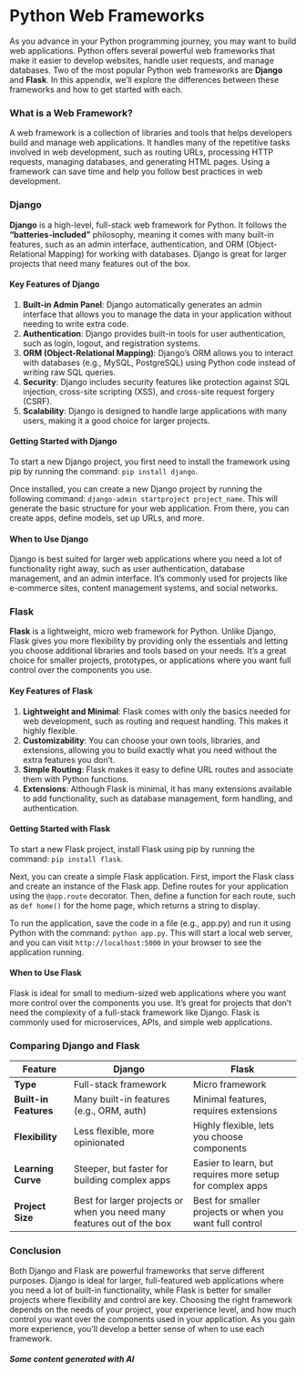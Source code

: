 # Python Web Frameworks

As you advance in your Python programming journey, you may want to build web applications. Python offers several powerful web frameworks that make it easier to develop websites, handle user requests, and manage databases. Two of the most popular Python web frameworks are **Django** and **Flask**. In this appendix, we’ll explore the differences between these frameworks and how to get started with each.

### What is a Web Framework?

A web framework is a collection of libraries and tools that helps developers build and manage web applications. It handles many of the repetitive tasks involved in web development, such as routing URLs, processing HTTP requests, managing databases, and generating HTML pages. Using a framework can save time and help you follow best practices in web development.

### Django

**Django** is a high-level, full-stack web framework for Python. It follows the **“batteries-included”** philosophy, meaning it comes with many built-in features, such as an admin interface, authentication, and ORM (Object-Relational Mapping) for working with databases. Django is great for larger projects that need many features out of the box.

#### Key Features of Django

1. **Built-in Admin Panel**: Django automatically generates an admin interface that allows you to manage the data in your application without needing to write extra code.
2. **Authentication**: Django provides built-in tools for user authentication, such as login, logout, and registration systems.
3. **ORM (Object-Relational Mapping)**: Django’s ORM allows you to interact with databases (e.g., MySQL, PostgreSQL) using Python code instead of writing raw SQL queries.
4. **Security**: Django includes security features like protection against SQL injection, cross-site scripting (XSS), and cross-site request forgery (CSRF).
5. **Scalability**: Django is designed to handle large applications with many users, making it a good choice for larger projects.

#### Getting Started with Django

To start a new Django project, you first need to install the framework using pip by running the command: `pip install django`.

Once installed, you can create a new Django project by running the following command: `django-admin startproject project_name`. This will generate the basic structure for your web application. From there, you can create apps, define models, set up URLs, and more.

#### When to Use Django

Django is best suited for larger web applications where you need a lot of functionality right away, such as user authentication, database management, and an admin interface. It’s commonly used for projects like e-commerce sites, content management systems, and social networks.

### Flask

**Flask** is a lightweight, micro web framework for Python. Unlike Django, Flask gives you more flexibility by providing only the essentials and letting you choose additional libraries and tools based on your needs. It’s a great choice for smaller projects, prototypes, or applications where you want full control over the components you use.

#### Key Features of Flask

1. **Lightweight and Minimal**: Flask comes with only the basics needed for web development, such as routing and request handling. This makes it highly flexible.
2. **Customizability**: You can choose your own tools, libraries, and extensions, allowing you to build exactly what you need without the extra features you don’t.
3. **Simple Routing**: Flask makes it easy to define URL routes and associate them with Python functions.
4. **Extensions**: Although Flask is minimal, it has many extensions available to add functionality, such as database management, form handling, and authentication.

#### Getting Started with Flask

To start a new Flask project, install Flask using pip by running the command: `pip install flask`.

Next, you can create a simple Flask application. First, import the Flask class and create an instance of the Flask app. Define routes for your application using the `@app.route` decorator. Then, define a function for each route, such as `def home()` for the home page, which returns a string to display.

To run the application, save the code in a file (e.g., app.py) and run it using Python with the command: `python app.py`. This will start a local web server, and you can visit `http://localhost:5000` in your browser to see the application running.

#### When to Use Flask

Flask is ideal for small to medium-sized web applications where you want more control over the components you use. It’s great for projects that don’t need the complexity of a full-stack framework like Django. Flask is commonly used for microservices, APIs, and simple web applications.

### Comparing Django and Flask

| Feature               | Django                                                                 | Flask                                                     |
| --------------------- | ---------------------------------------------------------------------- | --------------------------------------------------------- |
| **Type**              | Full-stack framework                                                   | Micro framework                                           |
| **Built-in Features** | Many built-in features (e.g., ORM, auth)                               | Minimal features, requires extensions                     |
| **Flexibility**       | Less flexible, more opinionated                                        | Highly flexible, lets you choose components               |
| **Learning Curve**    | Steeper, but faster for building complex apps                          | Easier to learn, but requires more setup for complex apps |
| **Project Size**      | Best for larger projects or when you need many features out of the box | Best for smaller projects or when you want full control   |

### Conclusion

Both Django and Flask are powerful frameworks that serve different purposes. Django is ideal for larger, full-featured web applications where you need a lot of built-in functionality, while Flask is better for smaller projects where flexibility and control are key. Choosing the right framework depends on the needs of your project, your experience level, and how much control you want over the components used in your application. As you gain more experience, you’ll develop a better sense of when to use each framework.

##### Some content generated with AI

